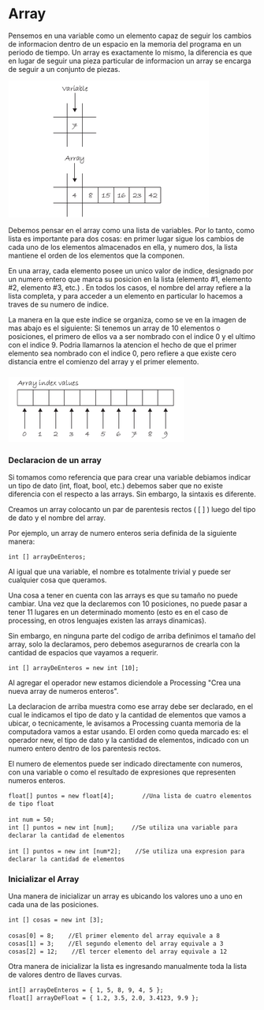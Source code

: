 # Array

Pensemos en una variable como un elemento capaz de seguir los cambios de informacion dentro de un espacio en la memoria del programa en un periodo de tiempo. Un array es exactamente lo mismo, la diferencia es que en lugar de seguir una pieza particular de informacion un array se encarga de seguir a un conjunto de piezas.

![](/assets/array.png)

Debemos pensar en el array como una lista de variables. Por lo tanto, como lista es importante para dos cosas: en primer lugar sigue los cambios de cada uno de los elementos almacenados en ella, y numero dos, la lista mantiene el orden de los elementos que la componen.

En una array, cada elemento posee un unico valor de indice, designado por un numero entero que marca su posicion en la lista \(elemento \#1, elemento \#2, elemento \#3, etc.\) . En todos los casos, el nombre del array refiere a la lista completa, y para acceder a un elemento en particular lo hacemos a traves de su numero de indice.

La manera en la que este indice se organiza, como se ve en la imagen de mas abajo es el siguiente: Si tenemos un array de 10 elementos o posiciones, el primero de ellos va a ser nombrado con el indice 0 y el ultimo con el indice 9. Podria llamarnos la atencion el hecho de que el primer elemento sea nombrado con el indice 0, pero refiere a que existe cero distancia entre el comienzo del array y el primer elemento.

### ![](/assets/array2.png)

### Declaracion de un array

Si tomamos como referencia que para crear una variable debiamos indicar un tipo de dato \(int, float, bool, etc.\) debemos saber que no existe diferencia con el respecto a las arrays. Sin embargo, la sintaxis es diferente.

Creamos un array colocanto un par de parentesis rectos \( \[ \] \) luego del tipo de dato y el nombre del array.

Por ejemplo, un array de numero enteros seria definida de la siguiente manera:

```Processing
int [] arrayDeEnteros;
```

Al igual que una variable, el nombre es totalmente trivial y puede ser cualquier cosa que queramos.

Una cosa a tener en cuenta con las arrays es que su tamaño no puede cambiar. Una vez que la declaremos con 10 posiciones, no puede pasar a tener 11 lugares en un determinado momento \(esto es en el caso de processing, en otros lenguajes existen las arrays dinamicas\).

Sin embargo, en ninguna parte del codigo de arriba definimos el tamaño del array, solo la declaramos, pero debemos asegurarnos de crearla con la cantidad de espacios que vayamos a requerir.

```Processing
int [] arrayDeEnteros = new int [10];
```

Al agregar el operador new estamos diciendole a Processing "Crea una nueva array de numeros enteros".

La declaracion de arriba muestra como ese array debe ser declarado, en el cual le indicamos el tipo de dato y la cantidad de elementos que vamos a ubicar, o tecnicamente, le avisamos a Processing cuanta memoria de la computadora vamos a estar usando. El orden como queda marcado es: el operador new, el tipo de dato y la cantidad de elementos, indicado con un numero entero dentro de los parentesis rectos.

El numero de elementos puede ser indicado directamente con numeros, con una variable o como el resultado de expresiones que representen numeros enteros.

```Processing
float[] puntos = new float[4];        //Una lista de cuatro elementos de tipo float

int num = 50;
int [] puntos = new int [num];     //Se utiliza una variable para declarar la cantidad de elementos

int [] puntos = new int [num*2];    //Se utiliza una expresion para declarar la cantidad de elementos
```

### Inicializar el Array

Una manera de inicializar un array es ubicando los valores uno a uno en cada una de las posiciones.

```Processing
int [] cosas = new int [3];

cosas[0] = 8;    //El primer elemento del array equivale a 8
cosas[1] = 3;    //El segundo elemento del array equivale a 3
cosas[2] = 12;    //El tercer elemento del array equivale a 12
```

Otra manera de inicializar la lista es ingresando manualmente toda la lista de valores dentro de llaves curvas.

```Processing
int[] arrayDeEnteros = { 1, 5, 8, 9, 4, 5 };
float[] arrayDeFloat = { 1.2, 3.5, 2.0, 3.4123, 9.9 };
```




